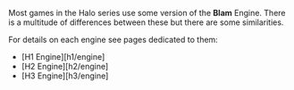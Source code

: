 Most games in the Halo series use some version of the **Blam** Engine. There is a multitude of differences between these but there are some similarities.

For details on each engine see pages dedicated to them:
- [H1 Engine][h1/engine]
- [H2 Engine][h2/engine]
- [H3 Engine][h3/engine]